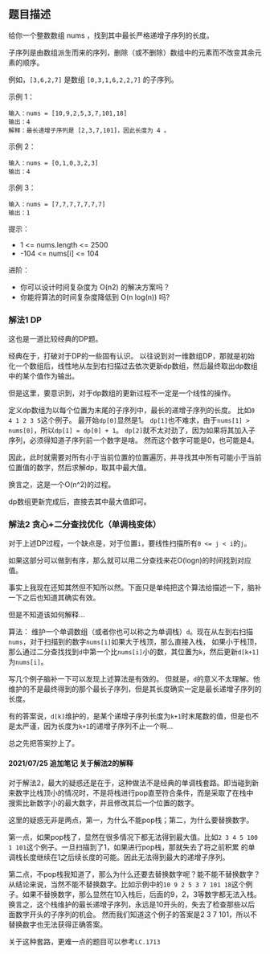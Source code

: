 ## 题目描述
给你一个整数数组 nums ，找到其中最长严格递增子序列的长度。

子序列是由数组派生而来的序列，删除（或不删除）数组中的元素而不改变其余元素的顺序。

例如，`[3,6,2,7]` 是数组 `[0,3,1,6,2,2,7]` 的子序列。

示例 1：
```
输入：nums = [10,9,2,5,3,7,101,18]
输出：4
解释：最长递增子序列是 [2,3,7,101]，因此长度为 4 。
```
示例 2：
```
输入：nums = [0,1,0,3,2,3]
输出：4
```
示例 3：
```
输入：nums = [7,7,7,7,7,7,7]
输出：1
```

提示：
- 1 <= nums.length <= 2500
- -104 <= nums[i] <= 104
 

进阶：
- 你可以设计时间复杂度为 O(n2) 的解决方案吗？
- 你能将算法的时间复杂度降低到 O(n log(n)) 吗?

### 解法1 DP
这也是一道比较经典的DP题。

经典在于，打破对于DP的一些固有认识。
以往说到对一维数组DP，那就是初始化一个数组后，线性地从左到右扫描过去依次更新dp数组，然后最终取出dp数组中的某个值作为输出。

但是这里，要意识到，对于dp数组的更新过程不一定是一个线性的操作。

定义dp数组为以每个位置为末尾的子序列中，最长的递增子序列的长度。
比如`0 4 1 2 3 5`这个例子。
最开始`dp[0]`显然是1。
`dp[1]`也不难求，由于`nums[1] > nums[0]`，所以`dp[1] = dp[0] + 1`。
`dp[2]`就不太对劲了，因为如果将其加入子序列，必须得知道子序列前一个数字是啥。
然而这个数字可能是0，也可能是4。

因此，此时就需要对所有小于当前位置的位置遍历，并寻找其中所有可能小于当前位置值的数字，然后求解dp，取其中最大值。

换言之，这是一个O(n^2)的过程。

dp数组更新完成后，直接去其中最大值即可。

### 解法2 贪心+二分查找优化（单调栈变体）
对于上述DP过程，一个缺点是，对于位置`i`，要线性扫描所有`0 <= j < i`的`j`。

如果这部分可以做到有序，那么就可以用二分查找来花O(logn)的时间找到对应值。

事实上我现在还知其然但不知所以然。下面只是单纯把这个算法给描述一下，脑补一下之后也知道其确实有效。

但是不知道该如何解释…

算法：
维护一个单调数组（或者你也可以称之为单调栈）`d`。现在从左到右扫描`nums`，对于扫描到的数字`nums[i]`如果大于栈顶，那么直接入栈，
如果小于栈顶，那么通过二分查找找到`d`中第一个比`nums[i]`小的数，其位置为`k`，然后更新`d[k+1]`为`nums[i]`。

写几个例子脑补一下可以发现上述算法是有效的。
但就是，`d`的意义不太理解。他维护的不是最终得到的那个最长子序列，但是其长度确实一定是最长递增子序列的长度。

有的答案说，`d[k]`维护的，是某个递增子序列长度为`k+1`时末尾数的值，但是也不是太严谨，因为长度为`k+1`的递增子序列不止一个啊…

总之先把答案抄上了。

#### 2021/07/25 追加笔记 关于解法2的解释
对于解法2，最大的疑惑还是在于，这种做法不是经典的单调栈套路。即当碰到新来数字比栈顶小的情况时，不是将栈进行pop直至符合条件，而是采取了在栈中
搜索比新数字小的最大数字，并且修改其后一个位置的数字。

这里的疑惑无非是两点，第一，为什么不能pop栈；第二，为什么要替换数字。

第一点，如果pop栈了，显然在很多情况下都无法得到最大值。比如`2 3 4 5 100 1 101`这个例子。一旦扫描到了1，如果进行pop栈，那就失去了将之前积累
的单调栈长度继续在1之后续长度的可能。因此无法得到最大的递增子序列。

第二点，不pop栈我知道了，那么为什么还要去替换数字呢？能不能不替换数字？
从结论来说，当然不能不替换数字。比如示例中的`10 9 2 5 3 7 101 18`这个例子。如果不替换数字，那么显然在10入栈后，后面的9，2，3等数字都无法入栈。
换言之，这个栈维护的最长递增子序列，永远是10开头的，失去了检查那些以后面数字开头的子序列的机会。
然而我们知道这个例子的答案是2 3 7 101，所以不替换数字也无法获得正确答案。

关于这种套路，更难一点的题目可以参考`LC.1713`